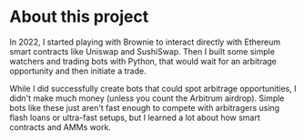 # About this project

In 2022, I started playing with Brownie to interact directly with Ethereum smart contracts like Uniswap and SushiSwap. Then I built some simple watchers and trading bots with Python, that would wait for an arbitrage opportunity and then initiate a trade.

While I did successfully create bots that could spot arbitrage opportunities, I didn't make much money (unless you count the Arbitrum airdrop). Simple bots like these just aren't fast enough to compete with arbitragers using flash loans or ultra-fast setups, but I learned a lot about how smart contracts and AMMs work.
